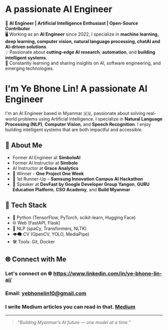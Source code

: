 #  A passionate AI Engineer

🚀 **AI Engineer | Artificial Intelligence Enthusiast | Open-Source Contributor**  
🖥️ Working as an **AI Engineer** since 2022, I specialize in **machine learning, deep learning, computer vision, natural language processing, chatAI and AI-driven solutions**.  
💡 Passionate about **cutting-edge AI research**, **automation**, and **building intelligent systems**.  
📖 Constantly learning and sharing insights on AI, software engineering, and emerging technologies.  

# I'm Ye Bhone Lin! A passionate AI Engineer

I'm an AI Engineer based in Myanmar 🇲🇲, passionate about solving real-world problems using Artificial Intelligence. I specialize in **Natural Language Processing (NLP)**, **Computer Vision**, and **Speech Recognition**. I enjoy building intelligent systems that are both impactful and accessible.

## 🚀 About Me
- Former AI Engineer at **SímboloAI**
- Former AI Instructor at **Simbolo**
- AI Instructor at **Grace Analytics**
- 🥇 Winner - **One Project One Week**
- 🥈 1st Runner-Up – **Samsung Innovation Campus AI Hackathon**
- 🎤 Speaker at **DevFast by Google Developer Group Yangon**, **GURU Education Platform**, **CSO Academy**, and **Build Myanmar**

## 🔧 Tech Stack
- 🐍 Python (TensorFlow, PyTorch, scikit-learn, Hugging Face)
- 🌐 Web (FastAPI, Flask)
- 🧠 NLP (spaCy, Transformers, NLTK)
- 👁️‍🗨️ CV (OpenCV, YOLO, MediaPipe)
- 🛠️ Tools: Git, Docker

## 🌐 Connect with Me
### Let's connect on 🌐 https://www.linkedin.com/in/ye-bhone-lin-ai/
### Email: yebhonelin10@gmail.com

### I write Medium articles you can read in that. [Medium](https://medium.com/@yebhonelin10)  

---

> *"Building Myanmar’s AI future — one model at a time."*





